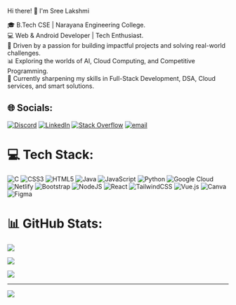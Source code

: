 Hi there! 👋 I'm Sree Lakshmi

🎓 B.Tech CSE | Narayana Engineering College.<br>
💻 Web & Android Developer | Tech Enthusiast.<br>
🚀 Driven by a passion for building impactful projects and solving real-world challenges.<br>
📊 Exploring the worlds of AI, Cloud Computing, and Competitive Programming.<br>
🔧 Currently sharpening my skills in Full-Stack Development, DSA, Cloud services, and smart solutions.<br>


## 🌐 Socials:
[![Discord](https://img.shields.io/badge/Discord-%237289DA.svg?logo=discord&logoColor=white)](https://discord.gg/https://discord.gg/RcCnC8c6) [![LinkedIn](https://img.shields.io/badge/LinkedIn-%230077B5.svg?logo=linkedin&logoColor=white)](https://linkedin.com/in/sini-sree-lakshmi) [![Stack Overflow](https://img.shields.io/badge/-Stackoverflow-FE7A16?logo=stack-overflow&logoColor=white)](https://stackoverflow.com/users/30033435) [![email](https://img.shields.io/badge/Email-D14836?logo=gmail&logoColor=white)](mailto:sinisreelakshmi05@gmail.com) 

# 💻 Tech Stack:
![C](https://img.shields.io/badge/c-%2300599C.svg?style=for-the-badge&logo=c&logoColor=white) ![CSS3](https://img.shields.io/badge/css3-%231572B6.svg?style=for-the-badge&logo=css3&logoColor=white) ![HTML5](https://img.shields.io/badge/html5-%23E34F26.svg?style=for-the-badge&logo=html5&logoColor=white) ![Java](https://img.shields.io/badge/java-%23ED8B00.svg?style=for-the-badge&logo=openjdk&logoColor=white) ![JavaScript](https://img.shields.io/badge/javascript-%23323330.svg?style=for-the-badge&logo=javascript&logoColor=%23F7DF1E) ![Python](https://img.shields.io/badge/python-3670A0?style=for-the-badge&logo=python&logoColor=ffdd54) ![Google Cloud](https://img.shields.io/badge/GoogleCloud-%234285F4.svg?style=for-the-badge&logo=google-cloud&logoColor=white) ![Netlify](https://img.shields.io/badge/netlify-%23000000.svg?style=for-the-badge&logo=netlify&logoColor=#00C7B7) ![Bootstrap](https://img.shields.io/badge/bootstrap-%238511FA.svg?style=for-the-badge&logo=bootstrap&logoColor=white) ![NodeJS](https://img.shields.io/badge/node.js-6DA55F?style=for-the-badge&logo=node.js&logoColor=white) ![React](https://img.shields.io/badge/react-%2320232a.svg?style=for-the-badge&logo=react&logoColor=%2361DAFB) ![TailwindCSS](https://img.shields.io/badge/tailwindcss-%2338B2AC.svg?style=for-the-badge&logo=tailwind-css&logoColor=white) ![Vue.js](https://img.shields.io/badge/vue.js-%2335495e.svg?style=for-the-badge&logo=vuedotjs&logoColor=%234FC08D) ![Canva](https://img.shields.io/badge/Canva-%2300C4CC.svg?style=for-the-badge&logo=Canva&logoColor=white) ![Figma](https://img.shields.io/badge/figma-%23F24E1E.svg?style=for-the-badge&logo=figma&logoColor=white)

# 📊 GitHub Stats:
![](https://github-readme-stats.vercel.app/api?username=SreeLekshmi19&theme=jolly&hide_border=false&include_all_commits=false&count_private=false)<br/>

![](https://nirzak-streak-stats.vercel.app/?user=SreeLekshmi19&theme=jolly&hide_border=false)<br/>

![](https://github-readme-stats.vercel.app/api/top-langs/?username=SreeLekshmi19&theme=jolly&hide_border=false&include_all_commits=false&count_private=false&layout=compact)

---
[![](https://visitcount.itsvg.in/api?id=SreeLekshmi19&icon=0&color=0)](https://visitcount.itsvg.in)

<!-- Proudly created with GPRM ( https://gprm.itsvg.in ) -->
